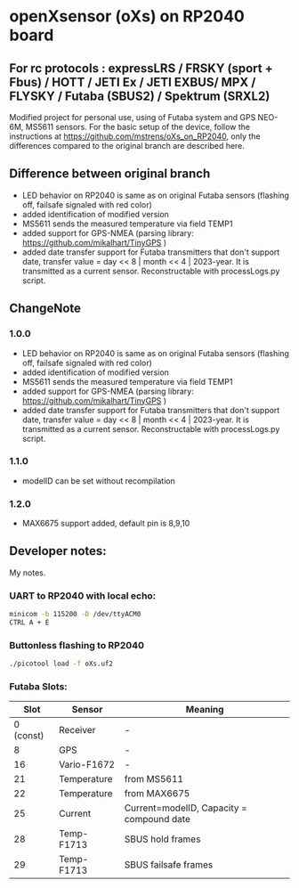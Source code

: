 # openXsensor (oXs) on RP2040 board
## For rc protocols : expressLRS / FRSKY (sport + Fbus) / HOTT / JETI Ex / JETI EXBUS/ MPX / FLYSKY / Futaba (SBUS2) / Spektrum (SRXL2) 

Modified project for personal use, using of Futaba system and GPS NEO-6M, MS5611 sensors. For the basic setup of the device, follow the instructions at https://github.com/mstrens/oXs_on_RP2040, only the differences compared to the original branch are described here.

## Difference between original branch
- LED behavior on RP2040 is same as on original Futaba sensors (flashing off, failsafe signaled with red color)
- added identification of modified version
- MS5611 sends the measured temperature via field TEMP1
- added support for GPS-NMEA (parsing library: https://github.com/mikalhart/TinyGPS )
- added date transfer support for Futaba transmitters that don't support date, transfer value = day << 8 | month << 4 | 2023-year. It is transmitted as a current sensor. Reconstructable with processLogs.py script.


## ChangeNote
### 1.0.0
- LED behavior on RP2040 is same as on original Futaba sensors (flashing off, failsafe signaled with red color)
- added identification of modified version
- MS5611 sends the measured temperature via field TEMP1
- added support for GPS-NMEA (parsing library: https://github.com/mikalhart/TinyGPS )
- added date transfer support for Futaba transmitters that don't support date, transfer value = day << 8 | month << 4 | 2023-year. It is transmitted as a current sensor. Reconstructable with processLogs.py script.

### 1.1.0
- modelID can be set without recompilation

### 1.2.0
- MAX6675 support added, default pin is 8,9,10

## Developer notes:
My notes.
### UART to RP2040 with local echo: 
```sh
minicom -b 115200 -D /dev/ttyACM0
CTRL A + E  
```

### Buttonless flashing to RP2040
```sh
./picotool load -f oXs.uf2
```

### Futaba Slots:
| Slot | Sensor | Meaning |
| ------ | ------ | ------ |
|  0 (const)  | Receiver | - |
| 8 | GPS | - |
| 16 | Vario-F1672 | - |
| 21 | Temperature | from MS5611 |
| 22 | Temperature | from MAX6675 |
| 25 | Current | Current=modelID, Capacity = compound date |
| 28 | Temp-F1713 | SBUS hold frames|
| 29 | Temp-F1713 | SBUS failsafe frames |
